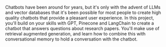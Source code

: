 Chatbots have been around for years, but it's only with the advent of LLMs and vector databases that it's been possible for most people to create high quality chatbots that provide a pleasant user experience. In this project, you'll build on your skills with GPT, Pinecone and LangChain to create a chatbot that answers questions about research papers. You'll make use of retrieval augmented generation, and learn how to combine this with conversational memory to hold a conversation with the chatbot.
